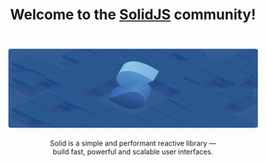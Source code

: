<h1 align="center">Welcome to the <a href="https://www.solidjs.com">SolidJS</a> community!</h1>
<br/>
<p align="center">
  <img src="https://raw.githubusercontent.com/solidjs/.github/main/assets/banner-minimal.png" alt="Solid logo">
  <br/><br/>
  Solid is a simple and performant reactive library &mdash;
  <br/>
  build fast, powerful and scalable user interfaces.
  <br/><br/>
</p>
